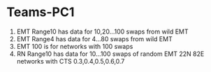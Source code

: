 # Teams-PC1

1. EMT Range10 has data for 10,20...100 swaps from wild EMT
2. EMT Range4 has data for 4...80 swaps from wild EMT
3. EMT 100 is for networks with 100 swaps
4. RN Range10 has data for 10...100 swaps of random EMT 22N 82E networks with CTS 0.3,0.4,0.5,0.6,0.7
